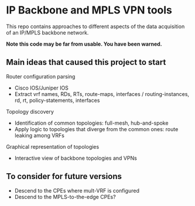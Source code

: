 # IP Backbone and MPLS VPN tools

This repo contains approaches to different aspects of the data acquisition of an
IP/MPLS backbone network. 

**Note this code may be far from usable. You have been warned.**

## Main ideas that caused this project to start

Router configuration parsing
 - Cisco IOS/Juniper IOS
 - Extract vrf names, RDs, RTs, route-maps, interfaces / routing-instances, rd, rt, policy-statements, interfaces

Topology discovery
 - Identification of common topologies: full-mesh, hub-and-spoke
 - Apply logic to topologies that diverge from the common ones: route leaking among VRFs

Graphical representation of topologies
 - Interactive view of backbone topologies and VPNs

## To consider for future versions

 - Descend to the CPEs where mult-VRF is configured
 - Descend to the MPLS-to-the-edge CPEs?


